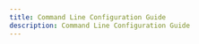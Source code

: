 ```yaml
---
title: Command Line Configuration Guide
description: Command Line Configuration Guide
---
```


